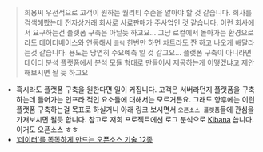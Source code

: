 > 희용씨 우선적으로 고객이 원하는 퀄리티 수준을 알아야 할 것 같습니다. 회사를 검색해봤는데 전자상거래 회사로 사료판매가 주사업인 것 같습니다. 이런 회사에서 요구하는건 플랫폼 구축은 아닐듯 하고요... 그냥 로컬에서 돌아가는 환경으로라도 데이터베이스와 연동해서 `클릭` 한번만 하면 차트라도 짠 하고 나오게 해달라는것 같습니다. 용도는 당연히 수요예측 일 것 같고요... 플랫폼 구축이 아니라면 데이터 분석 플랫폼에서 분석 모듈 형태로 만들어서 제공하는게 어떻겠냐고 제안해보시면 될 듯 하고요

* 혹시라도 플랫폼 구축을 원한다면 일이 커집니다. 고객은 서버라던지 플랫폼을 구축하는데 들어가는 인프라 적인 요소들에 대해서는 모르거든요. 그래도 향후에는 이런 플랫폼 구축하는걸 목표로 하실거니 아래 링크 보시면서 `오픈소스 플랫폼`들에 관심을 가져보시면 될듯 합니다. 참고로 저희 프로젝트에선 로그 분석으로 [Kibana](https://www.elastic.co/kr/products/kibana) 씁니다. 이거도 오픈소스 ㅎㅎ
* [‘데이터’를 똑똑하게 만드는 오픈소스 기술 12종](http://www.bloter.net/archives/238491)



